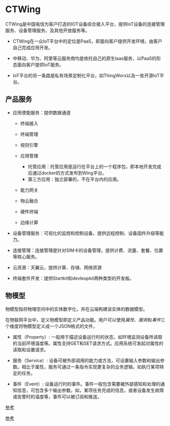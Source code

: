 # CTWing

CTWing是中国电信为客户打造的IOT设备综合接入平台，提供IoT设备的连接管理服务、设备管理服务，及其他开放服务等。

- CTWing在一众IoT平台中的定位是PaaS，即面向客户提供开发环境，由客户自己完成应用开发。

- 中移动、华为、阿里等云服务商均是依托自己的原生Iaas服务，以PaaS的形态面向客户提供IoT服务。

- IoT平台的另一条路是私有场景定制化平台，如ThingWorx以及一些开源IoT平台。


## 产品服务

- 应用使能服务：提供数据通道

    - 终端接入
    - 终端管理
    - 规则引擎
    - 应用管理
        - 托管应用：托管应用是运行在平台上的一个程序包，即本地开发完成后通过docker的方式发布到Wing平台。
        - 第三方应用：独立部署的，不在平台内的应用。

    - 能力网关
    - 物云融合
    - 硬件终端
    - 边缘计算

- 设备管理服务：可视化的监控和控制设备，提供远程控制、设备固件升级等能力。

- 连接管理：连接管理是针对SIM卡的设备管理，提供计费、流量、套餐、位置等核心服务。

- 云资源：天翼云，提供计算、存储、网络资源

- 终端套件开发：提供Startkit和devleopkit两种类型的开发板。



## 物模型

物模型指将物理空间中的实体数字化，并在云端构建该实体的数据模型。

在物联网平台中，定义物模型即定义产品功能。用户可以使用*属性*、*服务*和*事件*三个维度将物模型定义成一个JSON格式的文件，

- 属性（Property）: 一般用于描述设备运行时的状态，如环境监测设备所读取的当前环境温度等。属性支持GET和SET请求方式。应用系统可发起对属性的读取和设置请求。

- 服务（Service）: 设备可被外部调用的能力或方法，可设置输入参数和输出参数。相比于属性，服务可通过一条指令实现更复杂的业务逻辑，如执行某项特定的任务。

- 事件（Event）: 设备运行时的事件。事件一般包含需要被外部感知和处理的通知信息，可包含多个输出参数。如，某项任务完成的信息，或者设备发生故障或告警时的温度等，事件可以被订阅和推送。

[参考](https://www.alibabacloud.com/help/zh/doc-detail/73727.htm)

[参考](https://help.ctwing.cn/kong-zhi-tai-shou-ce/she-bei-guan-li/wu-mo-xing.html)



